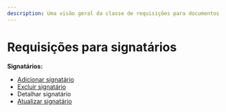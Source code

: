 ```yaml
---
description: Uma visão geral da classe de requisições para documentos
---
```


# Requisições para signatários

**Signatários:**

* [Adicionar signatário](adicionar-signatario.md)
* [Excluir signatário](excluir-signatario.md)
* Detalhar signatário
* [Atualizar signatário](atualizar-signatario.md)



